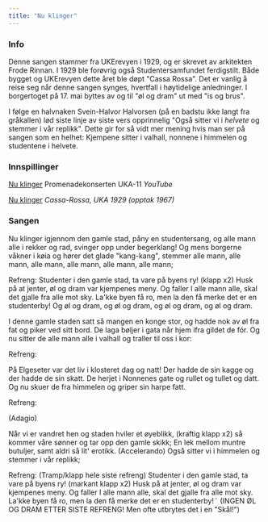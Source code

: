 ```yaml
---
title: "Nu klinger"
---
```


### **Info**

Denne sangen stammer fra UKErevyen i 1929, og er skrevet av arkitekten Frode Rinnan. I 1929 ble forøvrig også Studentersamfundet ferdigstilt. Både bygget og UKErevyen dette året ble døpt "Cassa Rossa". Det er vanlig å reise seg når denne sangen synges, hvertfall i høytidelige anledninger. I borgertoget på 17. mai byttes av og til "øl og dram" ut med "is og brus".

I følge en halvnaken Svein-Halvor Halvorsen (på en badstu ikke langt fra gråkallen) lød siste linje av siste vers opprinnelig "Også sitter vi i _helvete_ og stemmer i vår replikk". Dette gir for så vidt mer mening hvis man ser på sangen som en helhet: Kjempene sitter i valhall, nonnene i himmelen og studentene i helvete.

### **Innspillinger**

[Nu klinger](http://www.youtube.com/watch?v=GPsN9lZqRdE) Promenadekonserten UKA-11 _YouTube_

[Nu klinger](http://skrift.no/sit/index.asp?lyd=Nu%20klinger) _Cassa-Rossa, UKA 1929 (opptak 1967)_ 

### **Sangen**

Nu klinger igjennom den gamle stad, påny en studentersang,
og alle mann alle i rekker og rad, svinger opp under begerklang!
Og mens borgerne våkner i køia og hører det glade "kang-kang",
stemmer alle mann, alle mann, alle mann, alle mann, alle mann, alle mann;

Refreng:
Studenter i den gamle stad, ta vare på byens ry! (klapp x2)
Husk på at jenter, øl og dram var kjempenes meny. 
Og faller I alle mann alle, skal det gjalle fra alle mot sky.
La'kke byen få ro, men la den få merke det er en studenterby!
Og øl og dram, og øl og dram, og øl og dram, og øl og dram.

I denne gamle staden satt så mangen en konge stor,
og hadde nok av øl fra fat og piker ved sitt bord.
De laga bøljer i gata når hjem ifra gildet de fór.
Og nu sitter de alle mann alle i valhall og traller til oss i kor:

Refreng:

På Elgeseter var det liv i klosteret dag og natt!
Der hadde de sin kagge og der hadde de sin skatt.
De herjet i Nonnenes gate og rullet og tullet og datt.
Og nu skuer de fra himmelen og griper sin harpe fatt.

Refreng:

(Adagio)

Når vi er vandret hen og staden hviler et øyeblikk, (kraftig klapp x2)
så kommer våre sønner og tar opp den gamle skikk; 
En lek mellom muntre butuljer, samt aldri så lit' erotikk.
(Accelerando)
Også sitter vi i himmelen og stemmer i vår replikk;

Refreng:
(Tramp/klapp hele siste refreng)
Studenter i den gamle stad, ta vare på byens ry! (markant klapp x2)
Husk på at jenter, øl og dram var kjempenes meny. 
Og faller I alle mann alle, skal det gjalle fra alle mot sky.
La'kke byen få ro, men la den få merke det er en studenterby!¨
(INGEN ØL OG DRAM ETTER SISTE REFRENG! Men ofte utbrytes det i en "Skål!")